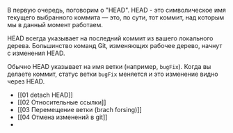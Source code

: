 В первую очередь, поговорим о "HEAD". HEAD - это символическое имя текущего выбранного коммита — это, по сути, тот коммит, над которым мы в данный момент работаем.

HEAD всегда указывает на последний коммит из вашего локального дерева. Большинство команд Git, изменяющих рабочее дерево, начнут с изменения HEAD.

Обычно HEAD указывает на имя ветки (например, `bugFix`). Когда вы делаете коммит, статус ветки `bugFix` меняется и это изменение видно через HEAD.

- [[01 detach HEAD]]
- [[02 Относительные ссылки]]
- [[03 Перемещение ветки (brach forsing)]]
- [[04 Отмена изменений в git]]
- 